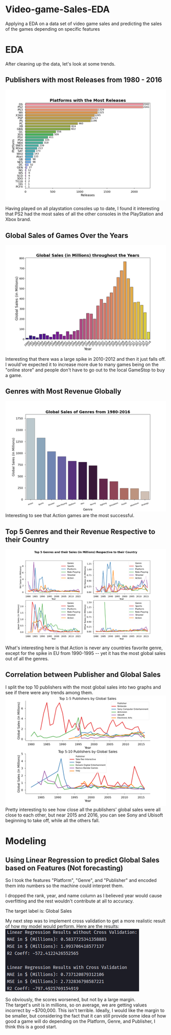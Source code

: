 # Video-game-Sales-EDA
Applying a EDA on a data set of video game sales and predicting the sales of the games depending on specific features

# EDA

After cleaning up the data, let's look at some trends.

## Publishers with most Releases from 1980 - 2016
![alt text](https://github.com/jbofill10/Video-game-Sales-EDA/blob/master/Charts/All_Time_Platform_Releases.png)

Having played on all playstation consoles up to date, I found it interesting that PS2 had the most sales of all the other consoles in the PlayStation and Xbox brand.

## Global Sales of Games Over the Years
![alt text](https://github.com/jbofill10/Video-game-Sales-EDA/blob/master/Charts/Yearly_Global_Sales.png)

Interesting that there was a large spike in 2010-2012 and then it just falls off. I would've expected it to increase more due to many games being on the "online store" and people don't have to go out to the local GameStop to buy a game. 

## Genres with Most Revenue Globally
![alt text](https://github.com/jbofill10/Video-game-Sales-EDA/blob/master/Charts/GlobalSales_ofGenres.png)
Interesting to see that Action games are the most successful.

## Top 5 Genres and their Revenue Respective to their Country
![alt text](https://github.com/jbofill10/Video-game-Sales-EDA/blob/master/Charts/CountryRespectiveSales.png)
What's interesting here is that Action is never any countries favorite genre, except for the spike in EU from 1990-1995 -- yet it has the most global sales out of all the genres.

## Correlation between Publisher and Global Sales
I split the top 10 publishers with the most global sales into two graphs and see if there were any trends among them.
![alt text](https://github.com/jbofill10/Video-game-Sales-EDA/blob/master/Charts/GlobalSalesPublishers.png)
Pretty interesting to see how close all the publishers' global sales were all close to each other, but near 2015 and 2016, you can see Sony and Ubisoft beginning to take off, while all the others fall.

# Modeling

## Using Linear Regression to predict Global Sales based on Features (Not forecasting)
So I took the features "Platform", "Genre", and "Publisher" and encoded them into numbers so the machine could interpret them.

I dropped the rank, year, and name column as I believed year would cause overfitting and the rest wouldn't contribute at all to accuracy.

The target label is: Global Sales  

My next step was to implement cross validation to get a more realistic result of how my model would perform.
Here are the results:  
![alt text](https://github.com/jbofill10/Video-game-Sales-EDA/blob/master/model_results/LinearRegression.png)

So obviously, the scores worsened, but not by a large margin.  
The target's unit is in millions, so on average, we are getting values incorrect by ~$700,000. This isn't terrible. Ideally, I would like the margin to be smaller, but considering the fact that it can still provide some idea of how good a game will do depending on the Platform, Genre, and Publisher, I think this is a good start.






